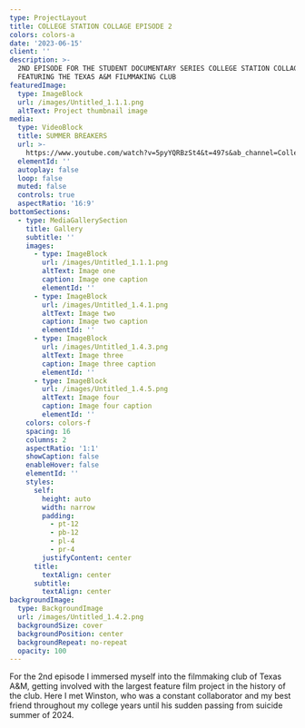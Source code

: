 ```yaml
---
type: ProjectLayout
title: COLLEGE STATION COLLAGE EPISODE 2
colors: colors-a
date: '2023-06-15'
client: ''
description: >-
  2ND EPISODE FOR THE STUDENT DOCUMENTARY SERIES COLLEGE STATION COLLAGE.
  FEATURING THE TEXAS A&M FILMMAKING CLUB
featuredImage:
  type: ImageBlock
  url: /images/Untitled_1.1.1.png
  altText: Project thumbnail image
media:
  type: VideoBlock
  title: SUMMER BREAKERS
  url: >-
    https://www.youtube.com/watch?v=5pyYQRBzSt4&t=497s&ab_channel=CollegeStationCollage
  elementId: ''
  autoplay: false
  loop: false
  muted: false
  controls: true
  aspectRatio: '16:9'
bottomSections:
  - type: MediaGallerySection
    title: Gallery
    subtitle: ''
    images:
      - type: ImageBlock
        url: /images/Untitled_1.1.1.png
        altText: Image one
        caption: Image one caption
        elementId: ''
      - type: ImageBlock
        url: /images/Untitled_1.4.1.png
        altText: Image two
        caption: Image two caption
        elementId: ''
      - type: ImageBlock
        url: /images/Untitled_1.4.3.png
        altText: Image three
        caption: Image three caption
        elementId: ''
      - type: ImageBlock
        url: /images/Untitled_1.4.5.png
        altText: Image four
        caption: Image four caption
        elementId: ''
    colors: colors-f
    spacing: 16
    columns: 2
    aspectRatio: '1:1'
    showCaption: false
    enableHover: false
    elementId: ''
    styles:
      self:
        height: auto
        width: narrow
        padding:
          - pt-12
          - pb-12
          - pl-4
          - pr-4
        justifyContent: center
      title:
        textAlign: center
      subtitle:
        textAlign: center
backgroundImage:
  type: BackgroundImage
  url: /images/Untitled_1.4.2.png
  backgroundSize: cover
  backgroundPosition: center
  backgroundRepeat: no-repeat
  opacity: 100
---
```

For the 2nd episode I immersed myself into the filmmaking club of Texas A\&M, getting involved with the largest feature film project in the history of the club. Here I met Winston, who was a constant collaborator and my best friend throughout my college years until his sudden passing from suicide summer of 2024.
